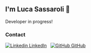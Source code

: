 ## I'm Luca Sassaroli 👋

Developer in progress!

### Contact

 [![Linkedin](https://img.icons8.com/ios-glyphs/18/ffffff/github.png) LinkedIn](https://www.linkedin.com/in/luca-sassaroli-2772531a2/)
&nbsp;
[![GitHub](https://img.icons8.com/ios-glyphs/18/ffffff/linkedin-circled--v1.png) GitHub](https://github.com/luccasassa)